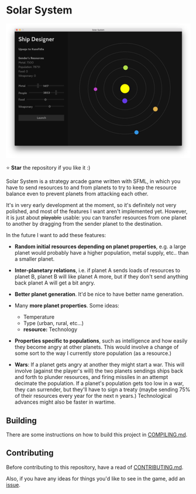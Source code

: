 # Solar System

![](screenshot/screenshot.png)

:star: **Star** the repository if you like it :)

Solar System is a strategy arcade game written with SFML, in which you have to send resources to and
from planets to try to keep the resource balance even to prevent planets from attacking each other.

It's in very early development at the moment, so it's definitely not very polished, and most of the
features I want aren't implemented yet. However, it is just about ~~playable~~ usable: you can transfer
resources from one planet to another by dragging from the sender planet to the destination.

In the future I want to add these features:

 - **Random initial resources depending on planet properties**, e.g. a large planet would probably have
    a higher population, metal supply, etc.. than a smaller planet.
   
 - **Inter-planetary relations**, i.e. if planet A sends loads of resources to planet B, planet B will
    like planet A more, but if they don't send anything back planet A will get a bit angry.
    
 - **Better planet generation**. It'd be nice to have better name generation.
 
 - Many **more planet properties**. Some ideas:
    - Temperature
    - Type (urban, rural, etc...)
    - **resource:** Technology
    
 - **Properties specific to populations**, such as intelligence and how easily they become angry at other
    planets. This would involve a change of some sort to the way I currently store population (as a
    resource.)
    
 - **Wars**: If a planet gets angry at another they might start a war. This will involve (against the
    player's will) the two planets sendings ships back and forth to plunder resources, and firing missiles
    in an attempt decimate the population. If a planet's population gets too low in a war, they can
    surrender, but they'll have to sign a treaty (maybe sending 75% of their resources every year for
    the next n years.) Technological advances might also be faster in wartime.
    

## Building

There are some instructions on how to build this project in
[COMPILING.md](https://github.com/Zac-Garby/solar-system/blob/master/COMPILING.md).


## Contributing

Before contributing to this repository, have a read of
[CONTRIBUTING.md](https://github.com/Zac-Garby/solar-system/blob/master/CONTRIBUTING.md).

Also, if you have any ideas for things you'd like to see in the game, add an 
[issue](https://github.com/Zac-Garby/solar-system/issues).

